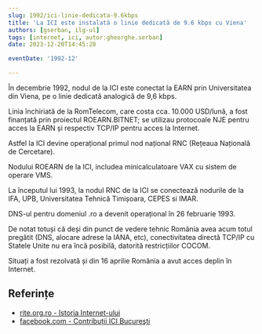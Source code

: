 ```yaml
---
slug: 1992/ici-linie-dedicata-9.6kbps
title: 'La ICI este instalată o linie dedicată de 9.6 kbps cu Viena'
authors: [gserban, ilg-ul]
tags: [internet, ici, autor:gheorghe.serban]
date: 2023-12-20T14:45:28

eventDate: '1992-12'

---
```


În decembrie 1992, nodul de la ICI
este conectat la EARN prin Universitatea
din Viena, pe o linie
dedicată analogică de 9,6 kbps.

<!-- truncate -->

Linia închiriată de la RomTelecom, care costa cca. 10.000 USD/lună,
a fost finanțată prin proiectul ROEARN.BITNET;
se utilizau protocoale NJE pentru acces la EARN și
respectiv TCP/IP pentru acces la Internet.

Astfel la ICI devine operațional primul nod național
RNC (Rețeaua Națională de Cercetare).

Nodului ROEARN de la ICI, includea minicalculatoare VAX cu sistem de
operare VMS.

La începutul lui 1993, la nodul RNC de la ICI se conectează
nodurile de la IFA, UPB, Universitatea Tehnică Timișoara, CEPES si IMAR.

DNS-ul pentru domeniul .ro a devenit operațional în 26 februarie 1993.

De notat totuși că deși din punct de vedere tehnic România avea acum totul
pregătit (DNS, alocare adrese la IANA, etc), conectivitatea directă TCP/IP
cu Statele Unite nu era încă posibilă, datorită restricțiilor COCOM.

Situați a fost rezolvată și din 16 aprilie România a avut acces deplin
în Internet.

## Referințe

- [rite.org.ro - Istoria Internet-ului](https://rite.org.ro/istoria-internetului/)
- [facebook.com - Contribuții ICI Bucureşti](https://www.facebook.com/ICIBucuresti/posts/3488728511216217/)

